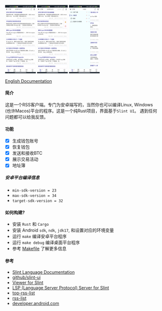 <div style="display: flex, margin: 8px">
    <img src="./screenshot/rssbox-cn.png" width="100"/>
    <img src="./screenshot/rssbox2-cn.png" width="100"/>
    <img src="./screenshot/rssbox-show-rss-list.png" width="100"/>
</div>

[English Documentation](./README.md)

#### 简介
这是一个RSS客户端。专门为安卓端写的，当然你也可以编译Linux, Windows (也许Macos)平台的程序。这是一个纯Rust项目，界面基于`Slint UI`。 遇到任何问题都可以给我反馈。

#### 功能
- [x] 生成钱包账号
- [x] 恢复钱包
- [x] 发送和接收BTC
- [x] 展示交易活动
- [x] 地址簿

##### 安卓平台编译信息
- `min-sdk-version = 23`
- `max-sdk-version = 34`
- `target-sdk-version = 32`

#### 如何构建?
- 安装 `Rust` 和 `Cargo`
- 安装 Android `sdk`, `ndk`, `jdk17`, 和设置对应的环境变量
- 运行 `make` 编译安卓平台程序
- 运行 `make debug` 编译桌面平台程序
- 参考 [Makefile](./Makefile) 了解更多信息

#### 参考
- [Slint Language Documentation](https://slint-ui.com/releases/1.0.0/docs/slint/)
- [github/slint-ui](https://github.com/slint-ui/slint)
- [Viewer for Slint](https://github.com/slint-ui/slint/tree/master/tools/viewer)
- [LSP (Language Server Protocol) Server for Slint](https://github.com/slint-ui/slint/tree/master/tools/lsp)
- [top-rss-list](https://github.com/weekend-project-space/top-rss-list)
- [rss-list](https://github.com/saveweb/rss-list)
- [developer.android.com](https://developer.android.com/guide)

